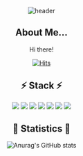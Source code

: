 <div align="center">


![header](https://capsule-render.vercel.app/api?type=waving&color=0:a82da8,100:da8f00&height=230&section=header&text=DoYeonKim&fontAlign=70&fontAlignY=40&fontSize=60&fontColor=ffffff)


## About Me...

Hi there!

[![Hits](https://hits.seeyoufarm.com/api/count/incr/badge.svg?url=https%3A%2F%2Fgithub.com%2Fdykim24&count_bg=%238DE6FD&title_bg=%23FF9B9B&icon=gov-dot-uk.svg&icon_color=%23E7E7E7&title=hits&edge_flat=false)](https://hits.seeyoufarm.com)


  
## ⚡ Stack ⚡
  
  <img src="https://img.shields.io/badge/Python-3776AB?style=for-the-badge&logo=Python&logoColor=white">
  <img src="https://img.shields.io/badge/-C%23-239120?style=for-the-badge&logo=Csharp&logoColor=white">
  <img src="https://img.shields.io/badge/HTML-E34F26?style=for-the-badge&logo=HTML5&logoColor=white"/>
  <img src="https://img.shields.io/badge/CSS-1572B6?style=for-the-badge&logo=CSS3&logoColor=white"/>
  <img src="https://img.shields.io/badge/JavaScript-F7DF1E?style=for-the-badge&logo=JavaScript&logoColor=white">
  <img src="https://img.shields.io/badge/VS-5C2D91?style=for-the-badge&logo=Visual Studio&logoColor=white">
  <img src="https://img.shields.io/badge/VSCode-007ACC?style=for-the-badge&logo=Visual Studio Code&logoColor=white">
  


  
## 💬 Statistics 💬
![Anurag's GitHub stats](https://github-readme-stats.vercel.app/api?username=doyeonKim&show_icons=true&theme=radical)

</div>
